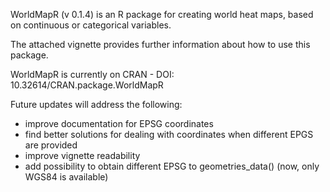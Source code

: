 WorldMapR (v 0.1.4) is an R package for creating world heat maps, based on continuous or categorical variables.

The attached vignette provides further information about how to use this package.

WorldMapR is currently on CRAN - DOI:	10.32614/CRAN.package.WorldMapR

Future updates will address the following:

- improve documentation for EPSG coordinates
- find better solutions for dealing with coordinates when different EPGS are provided
- improve vignette readability
- add possibility to obtain different EPSG to geometries_data() (now, only WGS84 is available)